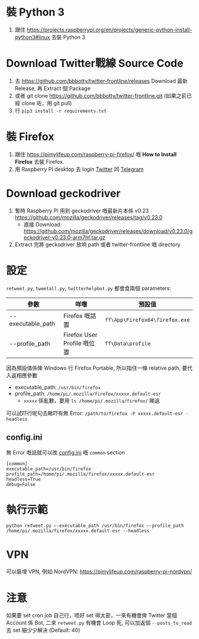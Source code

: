 # 裝 Python 3
1. 跟住 <https://projects.raspberrypi.org/en/projects/generic-python-install-python3#linux> 去裝 Python 3

# Download Twitter戰線 Source Code
1. 去 https://github.com/bbbotty/twitter-frontline/releases Download 最新 Release, 再 Extract 個 Package
1. 或者 git clone https://github.com/bbbotty/twitter-frontline.git (如果之前已經 clone 咗，用 git pull)
1. 行 `pip3 install -r requirements.txt`

# 裝 Firefox
1. 跟住 <https://pimylifeup.com/raspberry-pi-firefox/> 嘅 **How to Install Firefox** 去裝 Firefox.
1. 用 Raspberry PI desktop 去 login [Twitter](https://www.twitter.com/login) 同 [Telegram](https://web.telegram.org/)

# Download geckodriver
1. 暫時 Raspberry PI 用到 geckodriver 嘅最新片本係 v0.23 <https://github.com/mozilla/geckodriver/releases/tag/v0.23.0>
    * 直接 Download: <https://github.com/mozilla/geckodriver/releases/download/v0.23.0/geckodriver-v0.23.0-arm7hf.tar.gz>
1. Extract 完將 geckodriver 放响 path 或者 twitter-frontline 嘅 directory

# 設定
`retweet.py`, `tweetall.py`, `twitterhelpbot.py` 都會食兩個 parameters:

| 參數              | 咩嚟            | 預設值                       |
|-------------------|----------------|------------------------------|
| --executable_path | Firefox 嘅話置 | `ff\App\Firefox64\firefox.exe` |
| --profile_path | Firefox User Profile 嘅位置 | `ff\Data\profile` |

因為預設值係俾 Windows 行 Firefox Portable, 所以指住一條 relative path, 要代入返相應參數

* executable_path: `/usr/bin/firefox`
* profile_path: `/home/pi/.mozilla/firefox/xxxxx.default-esr`
    * `xxxxx` 係亂數，要用 `ls /home/pi/.mozilla/firefox/` 睇返

可以試吓行呢句去睇吓有無 Error: `/path/to/firefox -P xxxxx.default-esr -headless`

## config.ini
無 Error 嘅話就可以改 [config.ini](config.md) 嘅 `common` section
```
[common]
executable_path=/usr/bin/firefox
profile_path=/home/pi/.mozilla/firefox/xxxxx.default-esr
headless=True
debug=False
```

# 執行示範
```
python retweet.py –-executable_path /usr/bin/firefox –-profile_path /home/pi/.mozilla/firefox/xxxxx.default-esr --headless
```

# VPN
可以裝埋 VPN, 例如 NordVPN: <https://pimylifeup.com/raspberry-pi-nordvpn/>

# 注意
如果要 set cron job 自己行，唔好 set 得太密，一來有機會俾 Twitter 當個 Account 係 Bot, 二來 `retweet.py` 有機會 Loop 死, 可以加返個 `--posts_to_read` 去 set 細少少解決 (Default: 40)